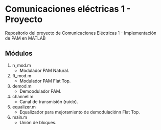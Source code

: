 # Comunicaciones eléctricas 1 - Proyecto
Repositorio del proyecto de Comunicaciones Eléctricas 1 - Implementación de PAM en MATLAB

## Módulos
1. n_mod.m
   - Modulador PAM Natural.
2. ft_mod.m
   - Modulador PAM Flat Top.
3. demod.m
   - Demoodulador PAM.
4. channel.m
   - Canal de transmisión (ruido).
5. equalizer.m
   - Equalizador para mejoramiento de demodulaciónn Flat Top.
6. main.m
   - Unión de bloques.
